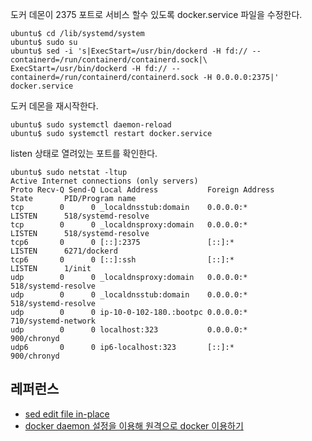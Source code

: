 도커 데몬이 2375 포트로 서비스 할수 있도록 docker.service 파일을 수정한다. 
```
ubuntu$ cd /lib/systemd/system
ubuntu$ sudo su
ubuntu$ sed -i 's|ExecStart=/usr/bin/dockerd -H fd:// --containerd=/run/containerd/containerd.sock|\
ExecStart=/usr/bin/dockerd -H fd:// --containerd=/run/containerd/containerd.sock -H 0.0.0.0:2375|' docker.service
```

도커 데몬을 재시작한다. 
```
ubuntu$ sudo systemctl daemon-reload
ubuntu$ sudo systemctl restart docker.service
```

listen 상태로 열려있는 포트를 확인한다. 
```
ubuntu$ sudo netstat -ltup
Active Internet connections (only servers)
Proto Recv-Q Send-Q Local Address           Foreign Address         State       PID/Program name
tcp        0      0 _localdnsstub:domain    0.0.0.0:*               LISTEN      518/systemd-resolve
tcp        0      0 _localdnsproxy:domain   0.0.0.0:*               LISTEN      518/systemd-resolve
tcp6       0      0 [::]:2375               [::]:*                  LISTEN      6271/dockerd
tcp6       0      0 [::]:ssh                [::]:*                  LISTEN      1/init
udp        0      0 _localdnsproxy:domain   0.0.0.0:*                           518/systemd-resolve
udp        0      0 _localdnsstub:domain    0.0.0.0:*                           518/systemd-resolve
udp        0      0 ip-10-0-102-180.:bootpc 0.0.0.0:*                           710/systemd-network
udp        0      0 localhost:323           0.0.0.0:*                           900/chronyd
udp6       0      0 ip6-localhost:323       [::]:*                              900/chronyd
```


## 레퍼런스 ##

* [sed edit file in-place](https://stackoverflow.com/questions/12696125/sed-edit-file-in-place)
* [docker daemon 설정을 이용해 원격으로 docker 이용하기](https://senticoding.tistory.com/94)
